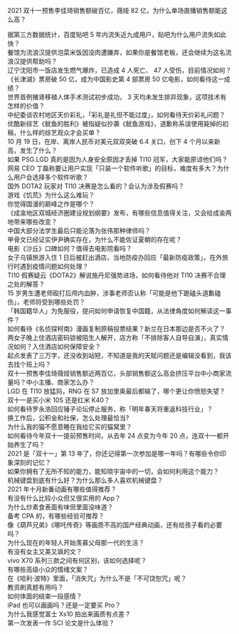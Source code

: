 2021 双十一预售李佳琦销售额破百亿，薇娅 82 亿，为什么单场直播销售额能这么高？
  
据第三方数据统计，百度贴吧 5 年内流失近九成用户，贴吧为什么用户流失如此快？  
餐馆为流浪汉提供泡菜米饭因没肉遭嫌弃，如果你是餐馆老板，还会继续为这名流浪汉提供帮助吗？  
辽宁沈阳市一饭店发生燃气爆炸，已造成 4 人死亡、 47 人受伤，目前情况如何？  
《长津湖》票房破 50 亿，成为中国影史第 4 部票房 50 亿电影，如何看待这一成绩？  
世界首例猪肾移植人体手术测试初步成功， 3 天均未发生排异现象，这项技术有怎样的价值？  
中纪委谈农村地区天价彩礼，「彩礼是礼但不能过度」，如何看待天价彩礼问题？  
优酷新综艺《鱿鱼的胜利》被指疑似抄袭《鱿鱼游戏》，道歉称系误使用毙掉的初稿，什么样的综艺观众才会买单？  
10 月 19 日，在岸、离岸人民币对美元双双突破 6.4 关口，创下 4 个月以来新高，发生了什么？  
如果 PSG.LGD 真的是因为人身安全原因才丢掉 TI10 冠军，大家能原谅他们吗？  
网易 CEO 丁磊称要让用户实现「只装一个软件听歌」的目标，难度有多大？为什么用户会选择多个软件听歌？  
国外 DOTA2 玩家对 TI10 决赛是怎么看的？会认为涉及假赛吗？  
游戏《饥荒》为什么这么难玩？  
你觉得国漫的巅峰之作是哪个？  
《成渝地区双城经济圈建设规划纲要》发布，有哪些信息值得关注，又会给成渝两地带来哪些改变？  
中国大部分法学生最后只能沦落为张伟那种律师吗？  
甲骨文已经证实伊尹确实存在，为什么不能佐证夏朝的存在呢？  
电影《沙丘》口碑如何？值得去电影院看吗？  
女子乌镇旅游入住 1 日后被赶出酒店，当地防疫办回应「最新防疫政策」，在外旅行时遇到疫情问题如何处理？  
TI10 假赛疑云《DOTA2》解说施丹尼强势进场，如何看待他对 TI10 决赛不合理之处的解答？  
15 岁男生遭老师殴打后颅内血肿，涉事老师否认称「可能是他下跪磕头道歉磕伤」，老师将受到哪些处罚？  
「韩国籍华人」为免服役，提问如何申请恢复中国籍，从法律角度如何解读这一事件？  
如何看待《名侦探柯南》漫画复制原稿投票结果？新兰在日本那边是否不火了？  
两女子晚上住酒店密码锁被陌生人解开，店方称「不排除客人自导自演」，真实情况如何？入住酒店如何保障安全？  
起点发表了三万字，还没收到站短，不知道是我的天赋问题还是编辑没看到，我该去找个班上吗？  
双十一预售李佳琦薇娅销售额近两百亿，头部销售额这么高会挤压平台中小商家流量吗？中小主播、商家怎么办？  
LGD 在 TI10 放猛犸，RNG 在 S7 放加里奥最后都输了，哪个更让你愤怒失望？  
双十一是买小米 10S 还是红米 K40？  
如何看待罗永浩回应锤子论坛停止服务，称「明年春天将重返科技行业」？  
换工作后，公积金和社保，怎么处理最恰当?  
为什么我的猫不愿意睡在我给它买的猫窝里？  
如何看待今年双十一提前预售时间，从去年 24 点变为今年 20 点，连双十一都开始养生了吗？  
2021 是「双十一」第 13 年了，你还记得第一次参加是哪一年吗？有哪些令你印象深刻的记忆？  
如果你拥有了无所不知的能力，能知晓宇宙中的一切，会如何利用这个能力？  
机械键盘到底有什么好？为什么那么多人喜欢机械键盘？  
2021 年十月新番动画有哪些值得推荐？  
有没有什么比较小众但又很实用的 App？  
为什么炒素食表面有味但里面没味道？  
备考 CPA 的，有哪些经验可推荐？  
像《葫芦兄弟》《哪吒传奇》等画质不高的国产经典动画，还有给孩子看的必要吗？  
为什么现在的年轻人开始羡慕父母那一代的生活？  
有没有女主又美又飒的文？  
vivo X70 系列三款之间有何区别，该如何选择呢？  
有哪些高级小众的情绪文案？  
在《哈利·波特》里面，「消失咒」为什么不是「不可饶恕咒」呢？  
教资刷真题有用吗？  
如何体面的结束一段感情？  
iPad 也可以画画吗？还是一定要买 Pro？  
为什么我感觉富士 Xs10 拍出来画质有点差 ?  
第一次发表一作 SCI 论文是什么体验？  
